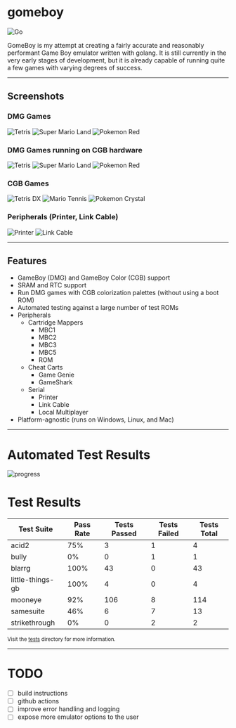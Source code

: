 # gomeboy

![Go](https://img.shields.io/github/go-mod/go-version/thelolagemann/go-gameboy/main)

GomeBoy is my attempt at creating a fairly accurate and reasonably performant Game Boy emulator written with golang. It 
is still currently in the very early stages of development, but it is already capable of running quite a few games with
varying degrees of success.

---

## Screenshots

### DMG Games

![Tetris](assets/images/tetris.png)
![Super Mario Land](assets/images/super-mario-land2.png)
![Pokemon Red](assets/images/pokemon-red.png)

### DMG Games running on CGB hardware

![Tetris](assets/images/tetris-cgb.png)
![Super Mario Land](assets/images/super-mario-land2-cgb.png)
![Pokemon Red](assets/images/pokemon-red-cgb.png)

### CGB Games

![Tetris DX](assets/images/tetris-dx.png)
![Mario Tennis](assets/images/mario-tennis.png)
![Pokemon Crystal](assets/images/pokemon-crystal.png)

### Peripherals (Printer, Link Cable)

![Printer](assets/images/printer.gif)
![Link Cable](assets/images/link-cable.png)

---

## Features


- GameBoy (DMG) and GameBoy Color (CGB) support
- SRAM and RTC support
- Run DMG games with CGB colorization palettes (without using a boot ROM)
- Automated testing against a large number of test ROMs
- Peripherals
	- Cartridge Mappers
      - MBC1	
      - MBC2
      - MBC3
      - MBC5
      - ROM
  - Cheat Carts
    - Game Genie
    - GameShark
  - Serial
    - Printer
    - Link Cable
    - Local Multiplayer
- Platform-agnostic (runs on Windows, Linux, and Mac)

---

# Automated Test Results


![progress](https://progress-bar.dev/89/?scale=100&title=passing%20162,%20failing%2019&width=500)

# Test Results
| Test Suite | Pass Rate | Tests Passed | Tests Failed | Tests Total |
| --- | --- | --- | --- | --- |
| acid2 | 75% | 3 | 1 | 4 |
| bully | 0% | 0 | 1 | 1 |
| blarrg | 100% | 43 | 0 | 43 |
| little-things-gb | 100% | 4 | 0 | 4 |
| mooneye | 92% | 106 | 8 | 114 |
| samesuite | 46% | 6 | 7 | 13 |
| strikethrough | 0% | 0 | 2 | 2 |

<sup>Visit the [tests](tests/README.md) directory for more information.</sup>

---

# TODO

- [ ] build instructions
- [ ] github actions
- [ ] improve error handling and logging
- [ ] expose more emulator options to the user